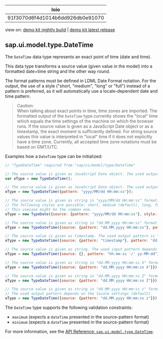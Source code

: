 <!-- loio91f3070d6f4d1014b6dd926db0e91070 -->

| loio |
| -----|
| 91f3070d6f4d1014b6dd926db0e91070 |

<div id="loio">

view on: [demo kit nightly build](https://openui5nightly.hana.ondemand.com/#/topic/91f3070d6f4d1014b6dd926db0e91070) | [demo kit latest release](https://openui5.hana.ondemand.com/#/topic/91f3070d6f4d1014b6dd926db0e91070)</div>

## sap.ui.model.type.DateTime

The `DateTime` data type represents an exact point of time \(date and time\).

This data type transforms a source value \(given value in the model\) into a formatted date+time string and the other way round.

The format patterns must be defined in LDML Date Format notation. For the output, the use of a style \("short, "medium", "long" or "full"\) instead of a pattern is preferred, as it will automatically use a locale-dependent date and time pattern.

> Caution:  
> When talking about exact points in time, time zones are imported. The formatted output of the `DateTime` type currently shows the "local" time which equals the time settings of the machine on which the browser runs. If the source value is given as a JavaScript Date object or as a timestamp, the exact moment is sufficiently defined. For string source values this value is interpreted in "local" time if it does not explicitly have a time zone. Currently, all accepted time zone notations must be based on GMT/UTC.

Examples how a `DateTime` type can be initialized:

``` js
// "TypeDateTime" required from "sap/ui/model/type/DateTime"

// The source value is given as JavaScript Date object. The used output pattern depends on the locale settings (default).
var oType = new TypeDateTime();

// The source value is given as JavaScript Date object. The used output pattern is "yyyy/MM/dd HH:mm:ss": e.g. 2011/04/11 09:11:27
oType = new TypeDateTime({pattern: "yyyy/MM/dd HH:mm:ss"}); 

// The source value is given as string in "yyyy/MM/dd HH:mm:ss" format. The used output style is "full". The styles are language dependent.
// The following styles are possible: short, medium (default), long, full
// This usecase might be the common one.
oType = new TypeDate({source: {pattern: "yyyy/MM/dd HH:mm:ss"}, style: "full"}); 

// The source value is given as string in "dd.MM.yyyy HH:mm:ss" format (no timezone given). The used output pattern is "MMMM d, yyyy, HH:mm:ss.SSS": e.g. August 22, 2043, 18:48:48.374
oType = new TypeDateTime({source: {pattern: "dd.MM.yyyy HH:mm:ss"}, pattern: "MMMM d, yyyy, HH:mm:ss.SSS"});

// The source value is given as timestamp. The used output pattern is "dd.MM.yyyy HH:mm": e.g. 22.12.2010 13:15
oType = new TypeDateTime({source: {pattern: "timestamp"}, pattern: "dd.MMM.yyyy HH:mm"}); 

// The source value is given as string. The used input pattern depends on the locale settings (default). The used output pattern is "hh-mm-ss '/' yy-MM-dd": e.g. 06-48-48 / 43-08-22
oType = new TypeDateTime({source: {}, pattern: "hh-mm-ss '/' yy-MM-dd"}); 

// The source value is given as string in "dd.MM.yyyy HH:mm:ss X" format (timezone is defined in ISO8601 format, e.g. "+02:00"). The used output pattern depends on the locale settings (default).
oType = new TypeDateTime({source: {pattern: "dd.MM.yyyy HH:mm:ss X"}});

// The source value is given as string in "dd.MM.yyyy HH:mm:ss Z" format (timezone is defined in RFC822 format, e.g. "+0200"). The used output pattern depends on the locale settings (default).
oType = new TypeDateTime({source: {pattern: "dd.MM.yyyy HH:mm:ss Z"}});

// The source value is given as string in "dd.MM.yyyy HH:mm:ss z" format (timezone is currently defined as e.g. "GMT+02:00", "UTC+02:00", "UT+02:00" or "Z" (shortcut for "UTC+00:00")).
// The used output pattern depends on the locale settings (default).
oType = new TypeDateTime({source: {pattern: "dd.MM.yyyy HH:mm:ss z"}});
```

The `DateTime` type supports the following validation constraints:

-   `maximum` \(expects a `dateTime` presented in the source-pattern format\)
-   `minimum` \(expects a `dateTime` presented in the source-pattern format\)

For more information, see the [API Reference: `sap.ui.model.type.DateTime`](https://openui5.hana.ondemand.com/#/api/sap.ui.model.type.DateTime).

